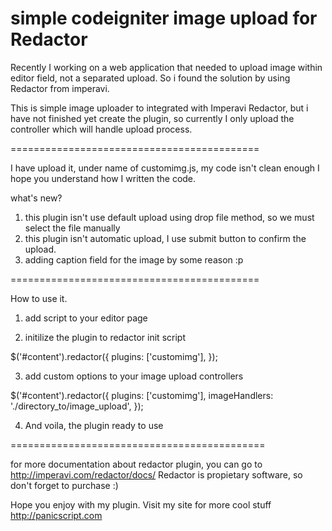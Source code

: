 simple codeigniter image upload for Redactor
============================================

Recently I working on a web application that needed to upload image within editor field, not a separated upload. 
So i found the solution by using Redactor from imperavi.

This is simple image uploader to integrated with Imperavi Redactor, but i have not finished yet create the plugin, 
so currently I only upload the controller which will handle upload process.

===========================================

I have upload it, under name of customimg.js, my code isn't clean enough I hope you understand how I written the code.

what's new?
1. this plugin isn't use default upload using drop file method, so we must select the file manually
2. this plugin isn't automatic upload, I use submit button to confirm the upload.
3. adding caption field for the image by some reason :p

===========================================

How to use it.

1. add script to your editor page
<script src="http://url.to/customimg.js"></script>

2. initilize the plugin to redactor init script

$('#content').redactor({
  plugins: ['customimg'],
});

3. add custom options to your image upload controllers

$('#content').redactor({
  plugins: ['customimg'],
  imageHandlers: './directory_to/image_upload',
});

4. And voila, the plugin ready to use

============================================

for more documentation about redactor plugin, you can go to http://imperavi.com/redactor/docs/
Redactor is propietary software, so don't forget to purchase :)

Hope you enjoy with my plugin.
Visit my site for more cool stuff http://panicscript.com

